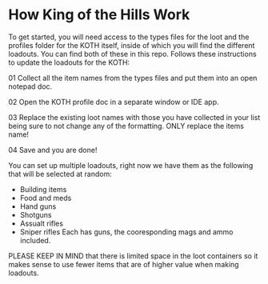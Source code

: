 # How King of the Hills Work

To get started, you will need access to the types files for the loot and the profiles folder for the KOTH itself, inside of which you will find the different loadouts.  You can find both of these in this repo. Follows these instructions to update the loadouts for the KOTH:

01 Collect all the item names from the types files and put them into an open notepad doc.

02 Open the KOTH profile doc in a separate window or IDE app.

03 Replace the existing loot names with those you have collected in your list being sure to not change any of the formatting. ONLY replace the items name!

04 Save and you are done!

You can set up multiple loadouts, right now we have them as the following that will be selected at random:
- Building items
- Food and meds
- Hand guns
- Shotguns
- Assualt rifles
- Sniper rifles
Each has guns, the cooresponding mags and ammo included.

PLEASE KEEP IN MIND that there is limited space in the loot containers so it makes sense to use fewer items that are of higher value when making loadouts.
